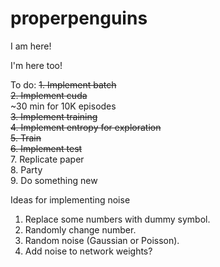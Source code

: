 # properpenguins

I am here!

I'm here too!

To do:
  ~~1. Implement batch~~ <br>
  ~~2. Implement cuda~~<br>
   ~30 min for 10K episodes<br>
  ~~3. Implement training <br>
  4. Implement entropy for exploration~~ <br>
  ~~5. Train~~ <br>
  ~~6. Implement test~~ <br>
  7. Replicate paper <br>
  8. Party <br>
  9. Do something new <br>

Ideas for implementing noise <br>
1. Replace some numbers with dummy symbol.
2. Randomly change number.
3. Random noise (Gaussian or Poisson).
4. Add noise to network weights?
